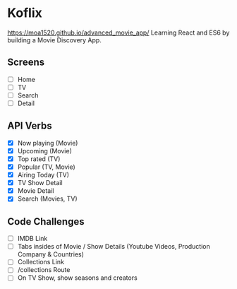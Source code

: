 # Koflix

https://moa1520.github.io/advanced_movie_app/
Learning React and ES6 by building a Movie Discovery App.

## Screens

- [ ] Home
- [ ] TV
- [ ] Search
- [ ] Detail

## API Verbs

- [x] Now playing (Movie)
- [x] Upcoming (Movie)
- [x] Top rated (TV)
- [x] Popular (TV, Movie)
- [x] Airing Today (TV)
- [x] TV Show Detail
- [x] Movie Detail
- [x] Search (Movies, TV)

## Code Challenges

- [ ] IMDB Link
- [ ] Tabs insides of Movie / Show Details (Youtube Videos, Production Company & Countries)
- [ ] Collections Link
- [ ] /collections Route
- [ ] On TV Show, show seasons and creators
